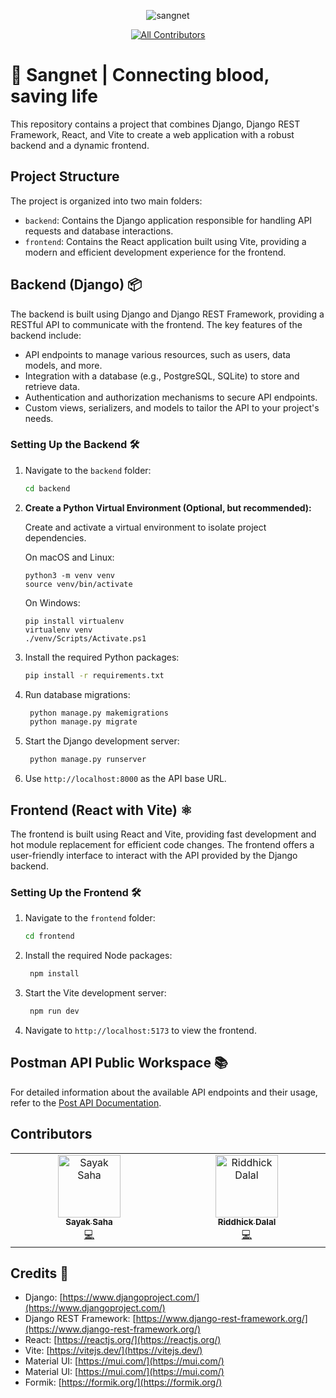 <p align="center">
    <img src="https://github.com/sayakongit/status-code-sangnet/blob/master/docs/banner.png " alt="sangnet">
</p>

<center>
  <!-- ALL-CONTRIBUTORS-BADGE:START - Do not remove or modify this section -->

[![All Contributors](https://img.shields.io/badge/all_contributors-2-orange.svg?style=flat-square)](#contributors-)

<!-- ALL-CONTRIBUTORS-BADGE:END -->
</center>

# 🚀 Sangnet | Connecting blood, saving life

This repository contains a project that combines Django, Django REST Framework, React, and Vite to create a web application with a robust backend and a dynamic frontend.

## Project Structure

The project is organized into two main folders:

- `backend`: Contains the Django application responsible for handling API requests and database interactions.
- `frontend`: Contains the React application built using Vite, providing a modern and efficient development experience for the frontend.

## Backend (Django) 📦

The backend is built using Django and Django REST Framework, providing a RESTful API to communicate with the frontend. The key features of the backend include:

- API endpoints to manage various resources, such as users, data models, and more.
- Integration with a database (e.g., PostgreSQL, SQLite) to store and retrieve data.
- Authentication and authorization mechanisms to secure API endpoints.
- Custom views, serializers, and models to tailor the API to your project's needs.

### Setting Up the Backend 🛠️

1. Navigate to the `backend` folder:

   ```bash
   cd backend
   ```

2. **Create a Python Virtual Environment (Optional, but recommended):**

   Create and activate a virtual environment to isolate project dependencies.

   On macOS and Linux:

   ```
   python3 -m venv venv
   source venv/bin/activate
   ```

   On Windows:

   ```
   pip install virtualenv
   virtualenv venv
   ./venv/Scripts/Activate.ps1
   ```

3. Install the required Python packages:

   ```bash
   pip install -r requirements.txt
   ```

4. Run database migrations:
   ```bash
    python manage.py makemigrations
    python manage.py migrate
   ```
5. Start the Django development server:
   ```bash
    python manage.py runserver
   ```
6. Use `http://localhost:8000` as the API base URL.

## Frontend (React with Vite) ⚛️

The frontend is built using React and Vite, providing fast development and hot module replacement for efficient code changes. The frontend offers a user-friendly interface to interact with the API provided by the Django backend.

### Setting Up the Frontend 🛠️

1. Navigate to the `frontend` folder:
   ```bash
   cd frontend
   ```
2. Install the required Node packages:
   ```bash
    npm install
   ```
3. Start the Vite development server:
   ```bash
    npm run dev
   ```
4. Navigate to `http://localhost:5173` to view the frontend.

## Postman API Public Workspace 📚

For detailed information about the available API endpoints and their usage, refer to the [Post API Documentation](https://example.com/api-docs/posts).

## Contributors

<!-- ALL-CONTRIBUTORS-LIST:START - Do not remove or modify this section -->
<!-- prettier-ignore-start -->
<!-- markdownlint-disable -->
<table>
  <tbody>
    <tr>
      <td align="center" valign="top" width="14.28%"><a href="https://sayakongit.github.io/"><img src="https://avatars.githubusercontent.com/u/83216382?v=4?s=100" width="100px;" alt="Sayak Saha"/><br /><sub><b>Sayak Saha</b></sub></a><br /><a href="https://github.com/sayakongit/sangnet/commits?author=sayakongit" title="Code">💻</a></td>
      <td align="center" valign="top" width="14.28%"><a href="https://riddhick.github.io/Profile/"><img src="https://avatars.githubusercontent.com/u/39643319?v=4?s=100" width="100px;" alt="Riddhick Dalal"/><br /><sub><b>Riddhick Dalal</b></sub></a><br /><a href="https://github.com/sayakongit/sangnet/commits?author=Riddhick" title="Code">💻</a></td>
    </tr>
  </tbody>
</table>

<!-- markdownlint-restore -->
<!-- prettier-ignore-end -->

<!-- ALL-CONTRIBUTORS-LIST:END -->
<!-- prettier-ignore-start -->
<!-- markdownlint-disable -->

<!-- markdownlint-restore -->
<!-- prettier-ignore-end -->

<!-- ALL-CONTRIBUTORS-LIST:END -->

## Credits 👏

- Django: [https://www.djangoproject.com/](https://www.djangoproject.com/)
- Django REST Framework: [https://www.django-rest-framework.org/](https://www.django-rest-framework.org/)
- React: [https://reactjs.org/](https://reactjs.org/)
- Vite: [https://vitejs.dev/](https://vitejs.dev/)
- Material UI: [https://mui.com/](https://mui.com/)
- Material UI: [https://mui.com/](https://mui.com/)
- Formik: [https://formik.org/](https://formik.org/)

